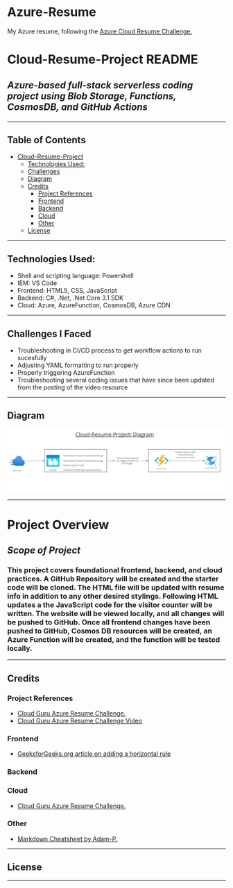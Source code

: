 # Azure-Resume
My Azure resume, following the [Azure Cloud Resume Challenge.](https://www.youtube.com/watch?v=ieYrBWmkfno)

# Cloud-Resume-Project README
## *Azure-based full-stack serverless coding project using Blob Storage, Functions, CosmosDB, and GitHub Actions*<hr>

## Table of Contents 
- [Cloud-Resume-Project](#cloud-resume-project) 
  - [Technologies Used:](#technologies-used)
  - [Challenges](#challenges)
  - [Diagram](#diagram)
  - [Credits](#credits)
    - [Project References](#project-references)
    - [Frontend](#frontend)
    - [Backend](#backend)
    - [Cloud](#cloud)
    - [Other](#other)
  - [License](#license)

<hr>

## Technologies Used:
- Shell and scripting language: Powershell
- IEM: VS Code
- Frontend: HTML5, CSS, JavaScript
- Backend: C#, .Net, .Net Core 3.1 SDK
- Cloud: Azure, AzureFunction, CosmosDB, Azure CDN
<hr>

## Challenges I Faced
- Troubleshooting in CI/CD process to get workflow actions to run sucesfully
- Adjusting YAML formatting to run properly
- Properly triggering AzureFunction
- Troubleshooting several coding issues that have since been updated from the posting of the video resource
<hr>

## Diagram 
![Project Diagram](diagram/../frontend/images/CRPDiagram.png)<hr>

# Project Overview
## *Scope of Project*
### This project covers foundational frontend, backend, and cloud practices. A GitHub Repository will be created and the starter code will be cloned. The HTML file will be updated with resume info in addition to any other desired stylings. Following HTML updates a the JavaScript code for the visitor counter will be written. The website will be viewed locally, and all changes will be pushed to GitHub. Once all frontend changes have been pushed to GitHub, Cosmos DB resources will be created, an Azure Function will be created, and the function will be tested locally.  

<hr>

## Credits

### Project References

- <a href="https://github.com/madebygps/cgc-azure-resume">Cloud Guru Azure Resume Challenge.</a>
- <a href="https://www.youtube.com/watch?v=ieYrBWmkfno&t=281s">Cloud Guru Azure Resume Challenge Video</a>
  
### Frontend
- <a href="https://www.geeksforgeeks.org/html-hr-tag/">GeeksforGeeks.org article on adding a horizontal rule</a>

### Backend

### Cloud

- <a href="https://github.com/madebygps/cgc-azure-resume">Cloud Guru Azure Resume Challenge.</a>
  
### Other
  
- <a href="https://github.com/adam-p/markdown-here/wiki/Markdown-Cheatsheet">Markdown Cheatsheet by Adam-P.</a>
  
<hr>

## License
<hr>